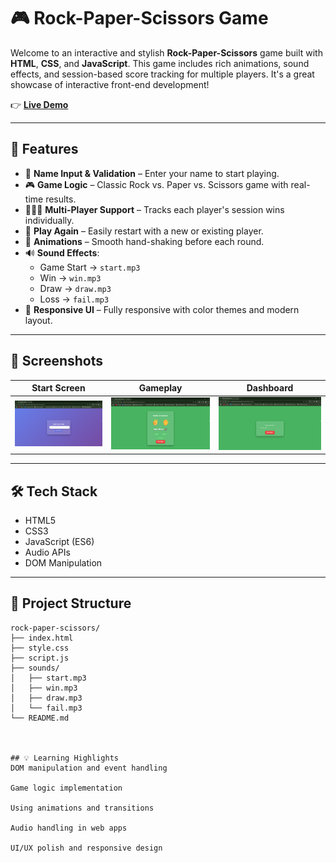 # 🎮 Rock-Paper-Scissors Game

Welcome to an interactive and stylish **Rock-Paper-Scissors** game built with **HTML**, **CSS**, and **JavaScript**. This game includes rich animations, sound effects, and session-based score tracking for multiple players. It's a great showcase of interactive front-end development!

👉 [**Live Demo**](https://reddyharshavardhan.github.io/Rock-Paper-game/) <!-- Replace with your actual live URL -->

---

## 🚀 Features

- 📝 **Name Input & Validation** – Enter your name to start playing.
- 🎮 **Game Logic** – Classic Rock vs. Paper vs. Scissors game with real-time results.
- 🧑‍🤝‍🧑 **Multi-Player Support** – Tracks each player's session wins individually.
- 🔁 **Play Again** – Easily restart with a new or existing player.
- 🎉 **Animations** – Smooth hand-shaking before each round.
- 🔊 **Sound Effects**:
  - Game Start → `start.mp3`
  - Win → `win.mp3`
  - Draw → `draw.mp3`
  - Loss → `fail.mp3`
- 🌈 **Responsive UI** – Fully responsive with color themes and modern layout.

---


## 📸 Screenshots

| Start Screen | Gameplay | Dashboard |
|--------------|----------|-----------|
| ![Start](start.png) | ![Game](game.png) | ![Scoreboard](scoreboard.png) |

---

## 🛠️ Tech Stack

- HTML5
- CSS3
- JavaScript (ES6)
- Audio APIs
- DOM Manipulation

---

## 📁 Project Structure

```plaintext
rock-paper-scissors/
├── index.html
├── style.css
├── script.js
├── sounds/
│   ├── start.mp3
│   ├── win.mp3
│   ├── draw.mp3
│   └── fail.mp3
└── README.md



## 💡 Learning Highlights
DOM manipulation and event handling

Game logic implementation

Using animations and transitions

Audio handling in web apps

UI/UX polish and responsive design

